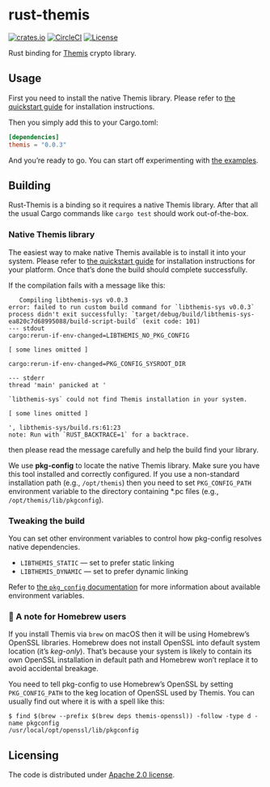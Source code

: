 # rust-themis

[![crates.io][crates-io-badge]][crates-io]
[![CircleCI][circle-ci-badge]][circle-ci]
[![License][license-badge]][license]

Rust binding for [Themis] crypto library.

[Themis]: https://github.com/cossacklabs/themis
[crates-io]: https://crates.io/crates/themis
[crates-io-badge]: https://img.shields.io/crates/v/themis.svg
[circle-ci]: https://circleci.com/gh/cossacklabs/themis/tree/master
[circle-ci-badge]: https://circleci.com/gh/cossacklabs/themis/tree/master.svg?style=shield
[license]: LICENSE
[license-badge]: https://img.shields.io/crates/l/themis.svg

## Usage

First you need to install the native Themis library.
Please refer to [the quickstart guide] for installation instructions.

Then you simply add this to your Cargo.toml:

```toml
[dependencies]
themis = "0.0.3"
```

And you’re ready to go.
You can start off experimenting with [the examples].

[the quickstart guide]: /README.md#quickstart
[the examples]: /docs/examples/rust

## Building

Rust-Themis is a binding so it requires a native Themis library.
After that all the usual Cargo commands like `cargo test` should work out-of-the-box.

### Native Themis library

The easiest way to make native Themis available is to install it into your system.
Please refer to [the quickstart guide] for installation instructions for your platform.
Once that’s done the build should complete successfully.

If the compilation fails with a message like this:

```
   Compiling libthemis-sys v0.0.3
error: failed to run custom build command for `libthemis-sys v0.0.3`
process didn't exit successfully: `target/debug/build/libthemis-sys-ea820c7d68995088/build-script-build` (exit code: 101)
--- stdout
cargo:rerun-if-env-changed=LIBTHEMIS_NO_PKG_CONFIG

[ some lines omitted ]

cargo:rerun-if-env-changed=PKG_CONFIG_SYSROOT_DIR

--- stderr
thread 'main' panicked at '

`libthemis-sys` could not find Themis installation in your system.

[ some lines omitted ]

', libthemis-sys/build.rs:61:23
note: Run with `RUST_BACKTRACE=1` for a backtrace.
```

then please read the message carefully and help the build find your library.

We use **pkg-config** to locate the native Themis library.
Make sure you have this tool installed and correctly configured.
If you use a non-standard installation path
(e.g., `/opt/themis`)
then you need to set `PKG_CONFIG_PATH` environment variable
to the directory containing *.pc files
(e.g., `/opt/themis/lib/pkgconfig`).

### Tweaking the build

You can set other environment variables to control how pkg-config resolves native dependencies.

- `LIBTHEMIS_STATIC` — set to prefer static linking
- `LIBTHEMIS_DYNAMIC` — set to prefer dynamic linking

Refer to [the `pkg_config` documentation] for more information about available environment variables.

[the `pkg_config` documentation]: https://docs.rs/pkg-config/latest/pkg_config/

### 🍺 A note for Homebrew users

If you install Themis via `brew` on macOS then it will be using Homebrew’s OpenSSL libraries.
Homebrew does not install OpenSSL into default system location (it’s _keg-only_).
That’s because your system is likely to contain its own OpenSSL installation in default path
and Homebrew won’t replace it to avoid accidental breakage.

You need to tell pkg-config to use Homebrew’s OpenSSL
by setting `PKG_CONFIG_PATH` to the keg location of OpenSSL used by Themis.
You can usually find out where it is with a spell like this:

```console
$ find $(brew --prefix $(brew deps themis-openssl)) -follow -type d -name pkgconfig
/usr/local/opt/openssl/lib/pkgconfig
```

## Licensing

The code is distributed under [Apache 2.0 license](LICENSE).

